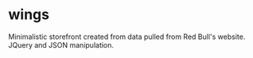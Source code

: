# wings

Minimalistic storefront created from data pulled from Red Bull's website.  JQuery and JSON manipulation.
